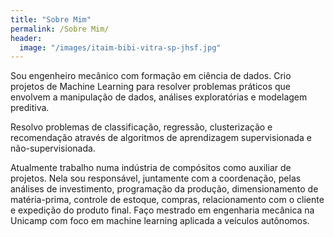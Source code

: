 ```yaml
---
title: "Sobre Mim"
permalink: /Sobre Mim/
header:
  image: "/images/itaim-bibi-vitra-sp-jhsf.jpg"
---
```


Sou engenheiro mecânico com formação em ciência de dados. Crio projetos de Machine
Learning para resolver problemas práticos que envolvem a manipulação de dados,
análises exploratórias e modelagem preditiva.

Resolvo problemas de classificação, regressão, clusterização e recomendação
através de algoritmos de aprendizagem supervisionada e não-supervisionada.

Atualmente trabalho numa indústria de compósitos como auxiliar de projetos. Nela
sou responsável, juntamente com a coordenação, pelas análises de investimento,
programação da produção, dimensionamento de matéria-prima, controle de estoque,
compras, relacionamento com o cliente e expedição do produto final. Faço mestrado
em engenharia mecânica na Unicamp com foco em machine learning aplicada a
veículos autônomos.
